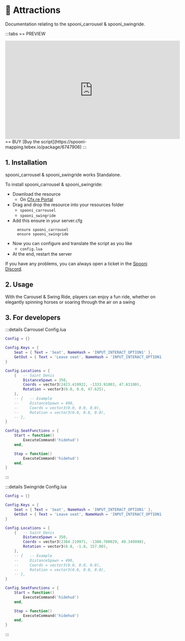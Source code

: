 # 🎠 Attractions
Documentation relating to the spooni_carrousel & spooni_swingride.

:::tabs
== PREVIEW
<iframe width="560" height="315" src="https://www.youtube.com/embed/x8OSOjHI5rE?si=FI52FjECo-7ihbQg" frameborder="0" allow="accelerometer; autoplay; clipboard-write; encrypted-media; gyroscope; picture-in-picture; web-share" referrerpolicy="strict-origin-when-cross-origin" allowfullscreen></iframe>
== BUY
[Buy the script](https://spooni-mapping.tebex.io/package/6747906)
:::

## 1. Installation <Badge type="warning" text="Artifacts version 12735 or higher"/>
spooni_carrousel & spooni_swingride works Standalone.

To install spooni_carrousel & spooni_swingride:
- Download the resource
  - On [Cfx.re Portal](https://portal.cfx.re/)
- Drag and drop the resource into your resources folder
  - `spooni_carrousel`
  - `spooni_swingride`
- Add this ensure in your server.cfg
  ```
    ensure spooni_carrousel
    ensure spooni_swingride
  ```
- Now you can configure and translate the script as you like
  - `config.lua`
- At the end, restart the server

If you have any problems, you can always open a ticket in the [Spooni Discord](https://discord.gg/spooni).

## 2. Usage
With the Carousel & Swing Ride, players can enjoy a fun ride, whether on elegantly spinning horses or soaring through the air on a swing

## 3. For developers

:::details Carrousel Config.lua
```lua
Config = {}

Config.Keys = {
    Seat = { Text = 'Seat', NameHash = 'INPUT_INTERACT_OPTION1' },
    GetOut = { Text = 'Leave seat', NameHash = 'INPUT_INTERACT_OPTION1' },
}

Config.Locations = {
    {   -- Saint Denis
        DistanceSpawn = 350,
        Coords = vector3(2423.419922, -1333.91003, 47.63100),
        Rotation = vector3(0.0, 0.0, 47.625),
    },
    -- {   -- Example
    --     DistanceSpawn = 490,
    --     Coords = vector3(0.0, 0.0, 0.0),
    --     Rotation = vector3(0.0, 0.0, 0.0),
    -- },
}

Config.SeatFunctions = {
    Start = function()
        ExecuteCommand('hidehud')
    end,

    Stop = function()
        ExecuteCommand('hidehud')
    end,
}
```
:::

:::details Swingride Config.lua
```lua
Config = {}

Config.Keys = {
    Seat = { Text = 'Seat', NameHash = 'INPUT_INTERACT_OPTION1' },
    GetOut = { Text = 'Leave seat', NameHash = 'INPUT_INTERACT_OPTION1' },
}

Config.Locations = {
    {   -- Saint Denis
        DistanceSpawn = 350,
        Coords = vector3(2384.219971, -1388.780029, 49.349998),
        Rotation = vector3(0.8, -1.8, 157.00),
    },
    -- {   -- Example
    --     DistanceSpawn = 490,
    --     Coords = vector3(0.0, 0.0, 0.0),
    --     Rotation = vector3(0.0, 0.0, 0.0),
    -- },
}

Config.SeatFunctions = {
    Start = function()
        ExecuteCommand('hidehud')
    end,

    Stop = function()
        ExecuteCommand('hidehud')
    end,
}
```
:::